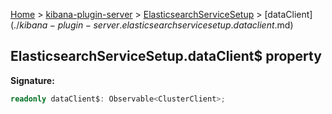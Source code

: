 [Home](./index) &gt; [kibana-plugin-server](./kibana-plugin-server.md) &gt; [ElasticsearchServiceSetup](./kibana-plugin-server.elasticsearchservicesetup.md) &gt; [dataClient$](./kibana-plugin-server.elasticsearchservicesetup.dataclient$.md)

## ElasticsearchServiceSetup.dataClient$ property

<b>Signature:</b>

```typescript
readonly dataClient$: Observable<ClusterClient>;
```
